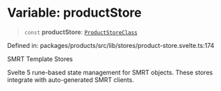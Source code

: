 # Variable: productStore

> `const` **productStore**: [`ProductStoreClass`](../classes/ProductStoreClass.md)

Defined in: packages/products/src/lib/stores/product-store.svelte.ts:174

SMRT Template Stores

Svelte 5 rune-based state management for SMRT objects.
These stores integrate with auto-generated SMRT clients.
